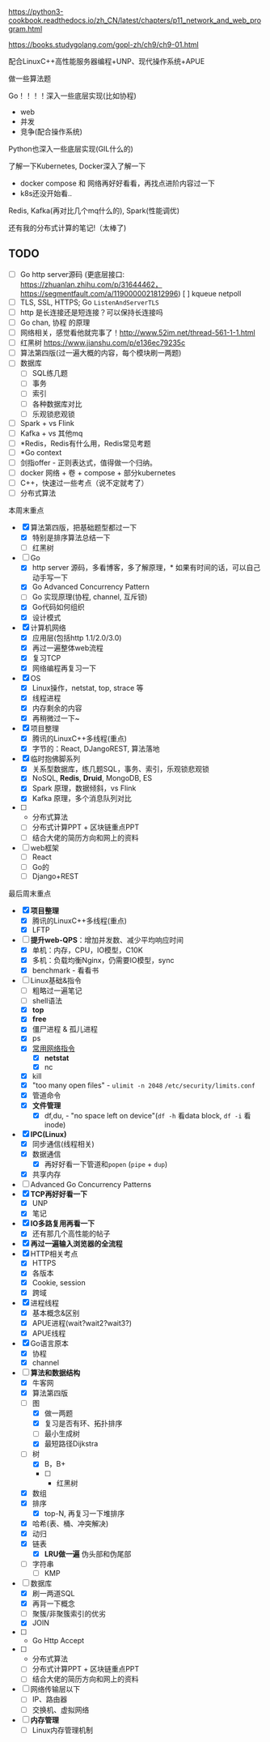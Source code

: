 https://python3-cookbook.readthedocs.io/zh_CN/latest/chapters/p11_network_and_web_program.html

https://books.studygolang.com/gopl-zh/ch9/ch9-01.html

配合LinuxC++高性能服务器编程+UNP、现代操作系统+APUE

做一些算法题

Go！！！！深入一些底层实现(比如协程)
- web
- 并发
- 竞争(配合操作系统)

Python也深入一些底层实现(GIL什么的)

了解一下Kubernetes, Docker深入了解一下
- docker compose 和 网络再好好看看，再找点进阶内容过一下
- k8s还没开始看..

Redis, Kafka(再对比几个mq什么的), Spark(性能调优)

还有我的分布式计算的笔记!（太棒了)

## TODO

- [ ] Go http server源码 (更底层接口: https://zhuanlan.zhihu.com/p/31644462，https://segmentfault.com/a/1190000021812996)
    [ ] kqueue netpoll 
- [ ] TLS, SSL, HTTPS; Go `ListenAndServerTLS`
- [ ] http 是长连接还是短连接？可以保持长连接吗
- [ ] Go chan, 协程 的原理
- [ ] 网络相关，感觉看他就完事了！http://www.52im.net/thread-561-1-1.html 
- [ ] 红黑树 https://www.jianshu.com/p/e136ec79235c
- [ ] 算法第四版(过一遍大概的内容，每个模块刷一两题)
- [ ] 数据库 
  - [ ] SQL练几题
  - [ ] 事务
  - [ ] 索引
  - [ ] 各种数据库对比
  - [ ] 乐观锁悲观锁
- [ ] Spark + vs Flink
- [ ] Kafka + vs 其他mq
- [ ] *Redis，Redis有什么用，Redis常见考题
- [ ] *Go context
- [ ] 剑指offer - 正则表达式，值得做一个归纳。
- [ ] docker 网络 + 卷 + compose + 部分kubernetes
- [ ] C++，快速过一些考点（说不定就考了）
- [ ] 分布式算法

本周末重点

- [x] 算法第四版，把基础题型都过一下
  - [x] 特别是排序算法总结一下
  - [ ] 红黑树
- [ ] Go 
  - [x] http server 源码，多看博客，多了解原理，* 如果有时间的话，可以自己动手写一下
  - [x] Go Advanced Concurrency Pattern
  - [ ] Go 实现原理(协程, channel, 互斥锁)
  - [x] Go代码如何组织
  - [x] 设计模式
- [x] 计算机网络
  - [x] 应用层(包括http 1.1/2.0/3.0)
  - [x] 再过一遍整体web流程
  - [x] 复习TCP
  - [x] 网络编程再复习一下
- [x] OS
  - [x] Linux操作，netstat, top, strace 等
  - [x] 线程进程
  - [x] 内存剩余的内容
  - [x] 再稍微过一下~
- [x] 项目整理
  - [x] 腾讯的LinuxC++多线程(重点)
  - [x] 字节的：React, DJangoREST, 算法落地
- [x] 临时抱佛脚系列
  - [x] 关系型数据库，练几题SQL，事务、索引，乐观锁悲观锁
  - [x] NoSQL, **Redis**, **Druid**, MongoDB, ES
  - [x] Spark 原理，数据倾斜，vs Flink
  - [x] Kafka 原理，多个消息队列对比
- [ ] * 分布式算法
  - [ ] 分布式计算PPT + 区块链重点PPT
  - [ ] 结合大佬的简历方向和网上的资料
- [ ] web框架
  - [ ] React
  - [ ] Go的
  - [ ] Django+REST

最后周末重点
- [x] **项目整理**
  - [x] 腾讯的LinuxC++多线程(重点)
  - [x] LFTP
- [ ] **提升web-QPS**：增加并发数、减少平均响应时间
  - [x] 单机：内存，CPU，IO模型，C10K
  - [x] 多机：负载均衡Nginx，仍需要IO模型，sync
  - [x] benchmark - 看看书
- [ ] Linux基础&指令
  - [ ] 粗略过一遍笔记
  - [ ] shell语法
  - [x] **top**
  - [x] **free**
  - [x] 僵尸进程 & 孤儿进程
  - [x] ps
  - [x] [常用网络指令](http://cn.linux.vbird.org/linux_server/0140networkcommand.php)
    - [x] **netstat**
    - [x] nc
  - [x] kill
  - [x] "too many open files" - `ulimit -n 2048` `/etc/security/limits.conf`
  - [x] 管道命令 
  - [x] **文件管理**
    - [x] df,du, - "no space left on device"(`df -h` 看data block, `df -i` 看inode)
- [x] **IPC(Linux)**
  - [x] 同步通信(线程相关)
  - [x] 数据通信
    - [x] 再好好看一下管道和`popen` (`pipe` + `dup`)
  - [x] 共享内存
- [ ] Advanced Go Concurrency Patterns
- [x] **TCP再好好看一下**
  - [x] UNP
  - [x] 笔记
- [x] **IO多路复用再看一下**
  - [x] 还有那几个高性能的帖子
- [x] **再过一遍输入浏览器的全流程**
- [x] HTTP相关考点
  - [x] HTTPS
  - [x] 各版本
  - [x] Cookie, session
  - [x] 跨域
- [x] 进程线程
  - [x] 基本概念&区别
  - [x] APUE进程(wait?wait2?wait3?)
  - [x] APUE线程
- [x] Go语言原本
  - [x] 协程
  - [x] channel
- [ ] **算法和数据结构**
  - [x] 牛客网
  - [x] 算法第四版
  - [ ] 图
    - [x] 做一两题
    - [x] 复习是否有环、拓扑排序
    - [ ] 最小生成树
    - [x] 最短路径Dijkstra
  - [ ] 树
    - [x] B，B+
    - [ ] * 红黑树
  - [x] 数组
  - [x] 排序
    - [x] top-N, 再复习一下堆排序
  - [x] 哈希(表、桶、冲突解决)
  - [x] 动归
  - [x] 链表
    - [x] **LRU做一遍** 伪头部和伪尾部
  - [ ] 字符串
    - [ ] KMP
- [ ] 数据库
  - [x] 刷一两道SQL
  - [x] 再背一下概念
  - [ ] 聚簇/非聚簇索引的优劣
  - [x] JOIN
- [ ] * Go Http Accept
- [ ] * 分布式算法
  - [ ] 分布式计算PPT + 区块链重点PPT
  - [ ] 结合大佬的简历方向和网上的资料
- [ ] 网络传输层以下
  - [ ] IP、路由器
  - [ ] 交换机、虚拟网络
- [ ] **内存管理**
  - [ ] Linux内存管理机制